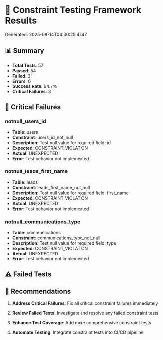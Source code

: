 # 🧪 Constraint Testing Framework Results

Generated: 2025-08-14T04:30:25.434Z

## 📊 Summary
- **Total Tests**: 57
- **Passed**: 54
- **Failed**: 3
- **Errors**: 0
- **Success Rate**: 94.7%
- **Critical Failures**: 3

## 🚨 Critical Failures


### notnull_users_id
- **Table**: users
- **Constraint**: users_id_not_null
- **Description**: Test null value for required field: id
- **Expected**: CONSTRAINT_VIOLATION
- **Actual**: UNEXPECTED
- **Error**: Test behavior not implemented


### notnull_leads_first_name
- **Table**: leads
- **Constraint**: leads_first_name_not_null
- **Description**: Test null value for required field: first_name
- **Expected**: CONSTRAINT_VIOLATION
- **Actual**: UNEXPECTED
- **Error**: Test behavior not implemented


### notnull_communications_type
- **Table**: communications
- **Constraint**: communications_type_not_null
- **Description**: Test null value for required field: type
- **Expected**: CONSTRAINT_VIOLATION
- **Actual**: UNEXPECTED
- **Error**: Test behavior not implemented


## ⚠️ Failed Tests



## 🎯 Recommendations

1. **Address Critical Failures**: Fix all critical constraint failures immediately

2. **Review Failed Tests**: Investigate and resolve any failed constraint tests
3. **Enhance Test Coverage**: Add more comprehensive constraint tests
4. **Automate Testing**: Integrate constraint tests into CI/CD pipeline
